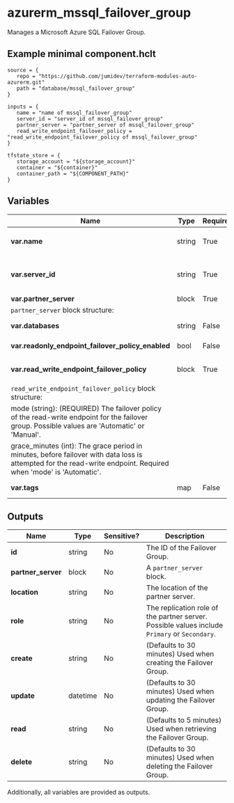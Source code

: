 # azurerm_mssql_failover_group

Manages a Microsoft Azure SQL Failover Group.

## Example minimal component.hclt

```hcl
source = {
   repo = "https://github.com/jumidev/terraform-modules-auto-azurerm.git" 
   path = "database/mssql_failover_group" 
}

inputs = {
   name = "name of mssql_failover_group" 
   server_id = "server_id of mssql_failover_group" 
   partner_server = "partner_server of mssql_failover_group" 
   read_write_endpoint_failover_policy = "read_write_endpoint_failover_policy of mssql_failover_group" 
}

tfstate_store = {
   storage_account = "${storage_account}" 
   container = "${container}" 
   container_path = "${COMPONENT_PATH}" 
}

```

## Variables

| Name | Type | Required? |  Default  |  Description |
| ---- | ---- | --------- |  ----------- | ----------- |
| **var.name** | string | True | -  |  The name of the Failover Group. Changing this forces a new resource to be created. | 
| **var.server_id** | string | True | -  |  The ID of the primary SQL Server on which to create the failover group. Changing this forces a new resource to be created. | 
| **var.partner_server** | block | True | -  |  A `partner_server` block. | 
| `partner_server` block structure: || 
| **var.databases** | string | False | -  |  A set of database names to include in the failover group. | 
| **var.readonly_endpoint_failover_policy_enabled** | bool | False | `False`  |  Whether failover is enabled for the readonly endpoint. Defaults to `false`. | 
| **var.read_write_endpoint_failover_policy** | block | True | -  |  A `read_write_endpoint_failover_policy` block. | 
| `read_write_endpoint_failover_policy` block structure: || 
|   mode (string): (REQUIRED) The failover policy of the read-write endpoint for the failover group. Possible values are 'Automatic' or 'Manual'. ||
|   grace_minutes (int): The grace period in minutes, before failover with data loss is attempted for the read-write endpoint. Required when 'mode' is 'Automatic'. ||
| **var.tags** | map | False | -  |  A mapping of tags to assign to the resource. | 



## Outputs

| Name | Type | Sensitive? | Description |
| ---- | ---- | --------- | --------- |
| **id** | string | No  | The ID of the Failover Group. | 
| **partner_server** | block | No  | A `partner_server` block. | 
| **location** | string | No  | The location of the partner server. | 
| **role** | string | No  | The replication role of the partner server. Possible values include `Primary` or `Secondary`. | 
| **create** | string | No  | (Defaults to 30 minutes) Used when creating the Failover Group. | 
| **update** | datetime | No  | (Defaults to 30 minutes) Used when updating the Failover Group. | 
| **read** | string | No  | (Defaults to 5 minutes) Used when retrieving the Failover Group. | 
| **delete** | string | No  | (Defaults to 30 minutes) Used when deleting the Failover Group. | 

Additionally, all variables are provided as outputs.
